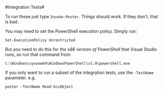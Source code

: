 ﻿#Integration Tests#

To run these just type `Invoke-Pester`. Things should work. If they don't, that is bad.

You may need to set the PowerShell execution policy. Simply run:

    Set-ExecutionPolicy Unrestricted

But you need to do this for _the x86 version of PowerShell_ that Visual Studio runs, so
run that command from:

    C:\Windows\syswow64\WindowsPowerShell\v1.0\powershell.exe

If you only want to run a subset of the integration tests, use the `-TestName` parameter. e.g.

    pester -TestName Read-GcsObject

